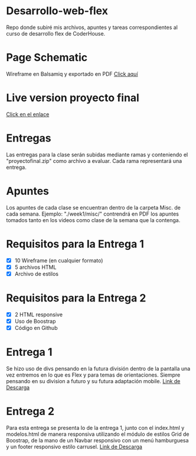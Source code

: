 # Desarrollo-web-flex
 Repo donde subiré mis archivos, apuntes y tareas correspondientes al curso de desarrollo flex de CoderHouse.

 # Page Schematic
 Wireframe en Balsamiq y exportado en PDF [Click aquí](https://github.com/rcuevaspantoja/desarrollo-web-flex/blob/main/proyectofinal/Wireframe-balsamiq.pdf)

# Live version proyecto final
[Click en el enlace](https://desarrollo-web-flex.vercel.app/)

# Entregas
 Las entregas para la clase serán subidas mediante ramas y conteniendo el "proyectofinal.zip" como archivo a evaluar. Cada rama representará una entrega.

 # Apuntes
 Los apuntes de cada clase se encuentran dentro de la carpeta Misc. de cada semana. Ejemplo:  "./week1/misc/" contrendrá en PDF los apuntes tomados tanto en los videos como clase de la semana que la contenga.

# Requisitos para la Entrega 1

- [X] 10 Wireframe (en cualquier formato)
- [X] 5 archivos HTML
- [X] Archivo de estilos

# Requisitos para la Entrega 2

- [X] 2 HTML responsive
- [X] Uso de Boostrap
- [X] Código en Github

# Entrega 1
Se hizo uso de divs pensando en la futura división dentro de la pantalla una vez entremos en lo que es Flex y para temas de orientaciones. Siempre pensando en su division a futuro y su futura adaptación mobile. [Link de Descarga](https://github.com/rcuevaspantoja/desarrollo-web-flex/blob/main/proyectofinal-entrega1.zip)

# Entrega 2
Para esta entrega se presenta lo de la entrega 1, junto con el index.html y modelos.html de manera responsiva utilizando el módulo de estilos Grid de Boostrap, de la mano de un Navbar responsivo con un menú hamburguesa y un footer responsivo estilo carrusel. [Link de Descarga]((https://github.com/rcuevaspantoja/desarrollo-web-flex/blob/main/proyectofinal-entrega2.zip))
